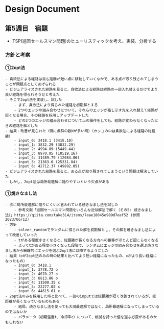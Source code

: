 # Design Document
## 第5週目　宿題
- TSP(巡回セールスマン問題)のヒューリスティックを考え、実装、分析する

### 方針と考察
#### ①2opt法
    - 貪欲法による経路は最も距離が短い点に移動していくなかで、ある点が取り残されてしまうことが問題点としてあげられる
    - ビジュアライズされた経路を見ると、貪欲法による経路は経路の一部入れ替えるだけでより良い経路を得られそうだと考えた
    - そこで2opt法を実装し、試した
        - まず、貪欲法により得られた経路を初期解とする
        - 2つのエッジの組み合わせについて、それらのエッジが指し示す先を入れ替えて経路が短くなる場合、その経路を採用しアップデートした
        - どの2つのエッジの組み合わせについて上の操作をしても、経路が変わらなくなったときの経路を解とした
    - 結果：改善が見られた（特に点群の数Nが多い時）（カッコの中は貪欲法による経路の総距離）
        - input_0: 3418.1 (3418.10)
        - input_1: 3832.29 (3832.29)
        - input_2: 4994.89 (5449.44)
        - input_3: 8970.05 (10519.16)
        - input_4: 11489.79 (12684.06)
        - input_5: 21363.6 (25331.84)
        - input_6: 42712.37 (49892.05)
    - ビジュアライズされた経路を見ると、ある点が取り残されてしまうという問題は解決していた
    - しかし、2opt法は局所最適解に陥りやすいという欠点がある

#### ①焼きなまし法
    - 次に局所最適解に陥りにくいと言われている焼きなまし法を試した
        - 参考文献「巡回セールスマン問題をいろんな近似解法で解く（その5: 焼きなまし法）」https://qiita.com/take314/items/7eae18045e989d7eaf52 (参照2023/06/12)
    - 方針
        - solver_randomでランダムに得られた解を初期解とし、その解を焼きなまし法によって改善していった
        - tがある程度小さくなると、総距離が長くなる方向への推移がほとんど起こらなくなる
        - よってtがある程度小さくなった段階で、ランダムにエッジの組み合わせを選ぶ焼きなまし法から網羅的にエッジを選ぶ2opt法に以降するようにした
    - 結果（oが2opt法のみの時の結果と比べてより短い経路になったもの、xがより長い経路になったもの）
        - input_0: 3418.1 
        - input_1: 3778.72 o
        - input_2: 4670.27 o
        - input_3: 8813.86 o
        - input_4: 11500.35 x
        - input_5: 22277.02 x
        - input_6: 44615.61 x
    - 2opt法のみを採用した時と比べて、一部のinputでは総距離が短く改善されているが、総距離が長くなっているものもある
        - 結局、焼きなまし法を使っても大域最適解ではなく、局所最適解になってしまっているのではないか
        - パラメータ（初期温度t、冷却率c）について、根拠を持った値を選ぶ必要があるのかもしれない
